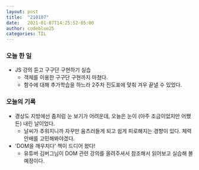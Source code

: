 ```yaml
---
layout: post
title:  "210107"
date:   2021-01-07T14:25:52-05:00
author: codeblue25
categories: TIL
---
```


<h3>오늘 한 일</h3>

* JS 강의 듣고 구구단 구현하기 실습
    * 객체를 이용한 구구단 구현까지 마쳤다. 
    * 함수에 대해 추가학습을 하느라 2주차 진도표에 맞춰 겨우 끝낼 수 있었다.

<h3>오늘의 기록</h3>

* 경상도 지방에선 좀처럼 눈 보기가 어려운데, 오늘은 눈이 (아주 조금이었지만 어쨌든) 내린 날이었다.
    * 날씨가 추워지니까 자꾸만 움츠러들게 되고 쉽게 피로해지는 경향이 있다. 체력 안배를 고민해봐야겠다.
* 'DOM을 깨우치다' 책이 드디어 왔다!
    * 유튜버 김버그님이 DOM 관련 강의를 올려주셔서 참조해서 읽어보고 실습해 볼 예정이다.